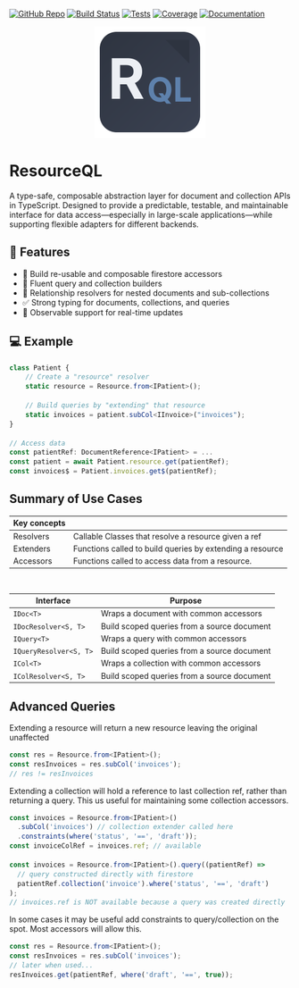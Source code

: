 [![GitHub Repo](https://img.shields.io/badge/Github%20-%20Repo%20-%20%232e3440?logo=github&labelColor=%232e3440&color=%234c566a)](https://github.com/ouijan/resource-ql)
[![Build Status](https://github.com/ouijan/resource-ql/actions/workflows/build.yml/badge.svg)](https://github.com/ouijan/resource-ql/actions/workflows/build.yml)
[![Tests](https://github.com/ouijan/resource-ql/actions/workflows/tests.yml/badge.svg)](https://github.com/ouijan/resource-ql/actions/workflows/tests.yml)
[![Coverage](https://ouijan.github.io/resource-ql/coverage/badges.svg)](https://ouijan.github.io/resource-ql/coverage/lcov-report)
[![Documentation](https://ouijan.github.io/resource-ql/docs/coverage.svg)](https://ouijan.github.io/resource-ql/docs)

<div style="text-align: center;">
  <img src="./media/logo.svg" alt="Resource-QL Logo" width="200"/>
</div>

# ResourceQL

A type-safe, composable abstraction layer for document and collection APIs in TypeScript. Designed to provide a predictable, testable, and maintainable interface for data access—especially in large-scale applications—while supporting flexible adapters for different backends.

## 🚀 Features

- 🔨 Build re-usable and composable firestore accessors
- 🧱 Fluent query and collection builders
- 🔗 Relationship resolvers for nested documents and sub-collections
- ✅ Strong typing for documents, collections, and queries
- 🔁 Observable support for real-time updates

## 💻 Example

```ts
class Patient {
    // Create a "resource" resolver
    static resource = Resource.from<IPatient>();

    // Build queries by "extending" that resource
    static invoices = patient.subCol<IInvoice>("invoices");
}

// Access data
const patientRef: DocumentReference<IPatient> = ...
const patient = await Patient.resource.get(patientRef);
const invoices$ = Patient.invoices.get$(patientRef);
```

## Summary of Use Cases

| Key concepts |                                                           |
| ------------ | --------------------------------------------------------- |
| Resolvers    | Callable Classes that resolve a resource given a ref      |
| Extenders    | Functions called to build queries by extending a resource |
| Accessors    | Functions called to access data from a resource.          |

&nbsp;

| Interface              | Purpose                                     |
| ---------------------- | ------------------------------------------- |
| `IDoc<T>`              | Wraps a document with common accessors      |
| `IDocResolver<S, T>`   | Build scoped queries from a source document |
| `IQuery<T>`            | Wraps a query with common accessors         |
| `IQueryResolver<S, T>` | Build scoped queries from a source document |
| `ICol<T>`              | Wraps a collection with common accessors    |
| `IColResolver<S, T>`   | Build scoped queries from a source document |

## Advanced Queries

Extending a resource will return a new resource leaving the original unaffected

```ts
const res = Resource.from<IPatient>();
const resInvoices = res.subCol('invoices');
// res != resInvoices
```

Extending a collection will hold a reference to last collection ref, rather than returning a query. This us useful for maintaining some collection accessors.

```ts
const invoices = Resource.from<IPatient>()
  .subCol('invoices') // collection extender called here
  .constraints(where('status', '==', 'draft'));
const invoiceColRef = invoices.ref; // available

const invoices = Resource.from<IPatient>().query((patientRef) =>
  // query constructed directly with firestore
  patientRef.collection('invoice').where('status', '==', 'draft')
);
// invoices.ref is NOT available because a query was created directly
```

In some cases it may be useful add constraints to query/collection on the spot. Most accessors will allow this.

```ts
const res = Resource.from<IPatient>();
const resInvoices = res.subCol('invoices');
// later when used...
resInvoices.get(patientRef, where('draft', '==', true));
```
